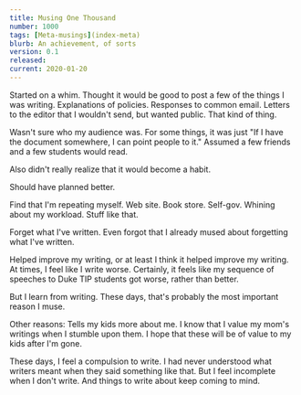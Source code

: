 ```yaml
---
title: Musing One Thousand
number: 1000
tags: [Meta-musings](index-meta)
blurb: An achievement, of sorts
version: 0.1
released: 
current: 2020-01-20
---
```

Started on a whim.  Thought it would be good to post a few of the things
I was writing. Explanations of policies.  Responses to common email.
Letters to the editor that I wouldn't send, but wanted public.  That kind
of thing.

Wasn't sure who my audience was.  For some things, it was just "If I have
the document somewhere, I can point people to it."  Assumed a few friends
and a few students would read.

Also didn't really realize that it would become a habit.  

Should have planned better.

Find that I'm repeating myself.  Web site.  Book store.  Self-gov.
Whining about my workload.  Stuff like that.  

Forget what I've written.  Even forgot that I already mused about
forgetting what I've written.

Helped improve my writing, or at least I think it helped improve my
writing.  At times, I feel like I write worse.  Certainly, it feels
like my sequence of speeches to  Duke TIP students got worse, rather
than better.

But I learn from writing.  These days, that's probably the most important
reason I muse.

Other reasons: Tells my kids more about me.  I know that I value my
mom's writings when I stumble upon them.  I hope that these will be of
value to my kids after I'm gone.

These days, I feel a compulsion to write.  I had never understood what
writers meant when they said something like that. But I feel incomplete
when I don't write.  And things to write about keep coming to mind.
